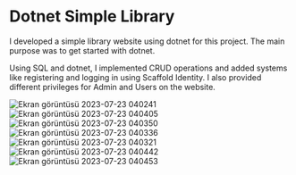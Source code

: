 
# Dotnet Simple Library

I developed a simple library website using dotnet for this project. The main purpose was to get started with dotnet.

Using SQL and dotnet, I implemented CRUD operations and added systems like registering and logging in using Scaffold Identity. I also provided different privileges for Admin and Users on the website.


![Ekran görüntüsü 2023-07-23 040241](https://github.com/reinhpash/library-dotnet/assets/82678609/4ffda218-25e6-4477-9501-c3d9c2f5c0e9)
![Ekran görüntüsü 2023-07-23 040405](https://github.com/reinhpash/library-dotnet/assets/82678609/6e5d237f-bbfe-407f-a2a6-3151f29dd9ef)
![Ekran görüntüsü 2023-07-23 040350](https://github.com/reinhpash/library-dotnet/assets/82678609/405688b6-b235-4849-8163-700846a21f79)
![Ekran görüntüsü 2023-07-23 040336](https://github.com/reinhpash/library-dotnet/assets/82678609/582e609c-a46b-4e76-8478-de5e8b73431c)
![Ekran görüntüsü 2023-07-23 040321](https://github.com/reinhpash/library-dotnet/assets/82678609/6860d4ac-1ee8-405b-816a-8629b507a503)
![Ekran görüntüsü 2023-07-23 040442](https://github.com/reinhpash/library-dotnet/assets/82678609/40a3762f-89d7-4a14-b7a4-c8805de854b5)
![Ekran görüntüsü 2023-07-23 040453](https://github.com/reinhpash/library-dotnet/assets/82678609/f89c69c7-38b0-4a14-860f-bc948699fb7e)
